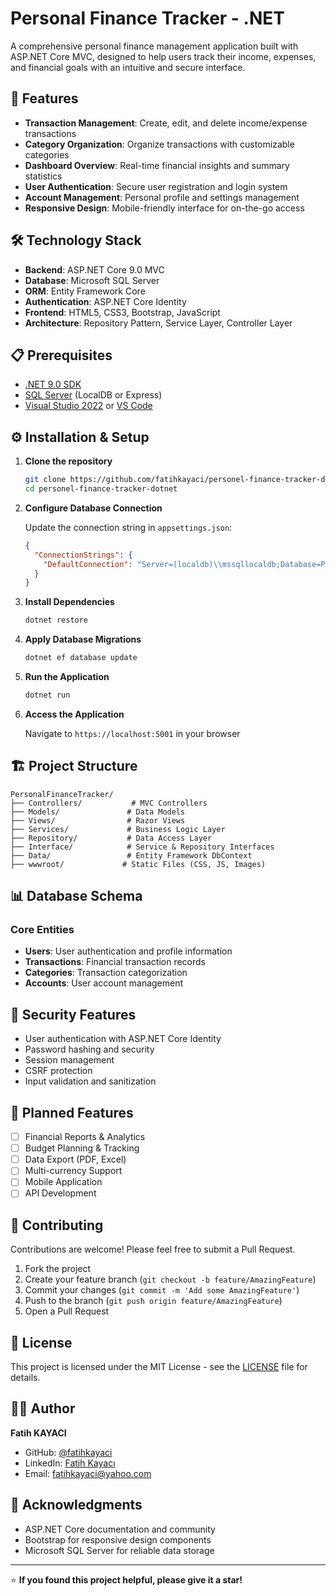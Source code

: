 # Personal Finance Tracker - .NET

A comprehensive personal finance management application built with ASP.NET Core MVC, designed to help users track their income, expenses, and financial goals with an intuitive and secure interface.

## 🚀 Features

- **Transaction Management**: Create, edit, and delete income/expense transactions
- **Category Organization**: Organize transactions with customizable categories
- **Dashboard Overview**: Real-time financial insights and summary statistics
- **User Authentication**: Secure user registration and login system
- **Account Management**: Personal profile and settings management
- **Responsive Design**: Mobile-friendly interface for on-the-go access

## 🛠️ Technology Stack

- **Backend**: ASP.NET Core 9.0 MVC
- **Database**: Microsoft SQL Server
- **ORM**: Entity Framework Core
- **Authentication**: ASP.NET Core Identity
- **Frontend**: HTML5, CSS3, Bootstrap, JavaScript
- **Architecture**: Repository Pattern, Service Layer, Controller Layer

## 📋 Prerequisites

- [.NET 9.0 SDK](https://dotnet.microsoft.com/download)
- [SQL Server](https://www.microsoft.com/en-us/sql-server/sql-server-downloads) (LocalDB or Express)
- [Visual Studio 2022](https://visualstudio.microsoft.com/) or [VS Code](https://code.visualstudio.com/)

## ⚙️ Installation & Setup

1. **Clone the repository**
   ```bash
   git clone https://github.com/fatihkayaci/personel-finance-tracker-dotnet.git
   cd personel-finance-tracker-dotnet
   ```

2. **Configure Database Connection**
   
   Update the connection string in `appsettings.json`:
   ```json
   {
     "ConnectionStrings": {
       "DefaultConnection": "Server=(localdb)\\mssqllocaldb;Database=PersonalFinanceTrackerDb;Trusted_Connection=true;MultipleActiveResultSets=true"
     }
   }
   ```

3. **Install Dependencies**
   ```bash
   dotnet restore
   ```

4. **Apply Database Migrations**
   ```bash
   dotnet ef database update
   ```

5. **Run the Application**
   ```bash
   dotnet run
   ```

6. **Access the Application**
   
   Navigate to `https://localhost:5001` in your browser

## 🏗️ Project Structure

```
PersonalFinanceTracker/
├── Controllers/           # MVC Controllers
├── Models/               # Data Models
├── Views/                # Razor Views
├── Services/             # Business Logic Layer
├── Repository/           # Data Access Layer
├── Interface/            # Service & Repository Interfaces
├── Data/                 # Entity Framework DbContext
├── wwwroot/             # Static Files (CSS, JS, Images)
```

## 📊 Database Schema

### Core Entities
- **Users**: User authentication and profile information
- **Transactions**: Financial transaction records
- **Categories**: Transaction categorization
- **Accounts**: User account management

## 🔐 Security Features

- User authentication with ASP.NET Core Identity
- Password hashing and security
- Session management
- CSRF protection
- Input validation and sanitization

## 🎯 Planned Features

- [ ] Financial Reports & Analytics
- [ ] Budget Planning & Tracking
- [ ] Data Export (PDF, Excel)
- [ ] Multi-currency Support
- [ ] Mobile Application
- [ ] API Development

## 🤝 Contributing

Contributions are welcome! Please feel free to submit a Pull Request.

1. Fork the project
2. Create your feature branch (`git checkout -b feature/AmazingFeature`)
3. Commit your changes (`git commit -m 'Add some AmazingFeature'`)
4. Push to the branch (`git push origin feature/AmazingFeature`)
5. Open a Pull Request

## 📝 License

This project is licensed under the MIT License - see the [LICENSE](LICENSE) file for details.

## 👨‍💻 Author

**Fatih KAYACI**
- GitHub: [@fatihkayaci](https://github.com/fatihkayaci)
- LinkedIn: [Fatih Kayacı](https://www.linkedin.com/in/fatih-kayaci-79180a28a/)
- Email: fatihkayaci@yahoo.com

## 🙏 Acknowledgments

- ASP.NET Core documentation and community
- Bootstrap for responsive design components
- Microsoft SQL Server for reliable data storage

---

⭐ **If you found this project helpful, please give it a star!**

